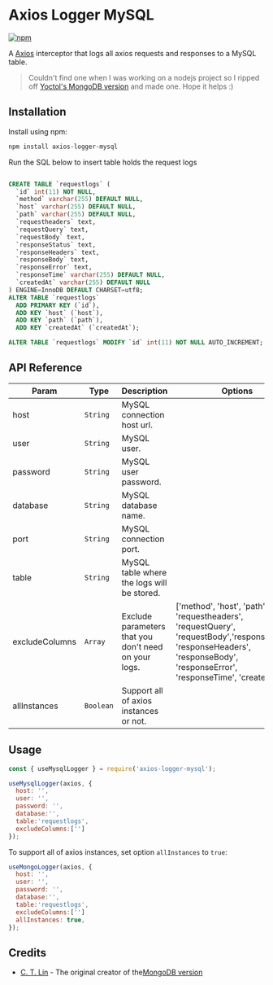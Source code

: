 # Axios Logger MySQL

[![npm](https://img.shields.io/npm/v/axios-logger-mysql.svg)](https://www.npmjs.com/package/axios-logger-mysql)

A [Axios](https://github.com/axios/axios) interceptor that logs all axios requests and responses to a MySQL table.

> Couldn't find one when I was working on a nodejs project so I ripped off [Yoctol's MongoDB version](https://github.com/Yoctol/axios-logger-mongo) and made one. Hope it helps :) 

## Installation

Install using npm:

```sh
npm install axios-logger-mysql
```

Run the SQL below to insert table holds the request logs
```sql 

CREATE TABLE `requestlogs` (
  `id` int(11) NOT NULL,
  `method` varchar(255) DEFAULT NULL,
  `host` varchar(255) DEFAULT NULL,
  `path` varchar(255) DEFAULT NULL,
  `requestheaders` text,
  `requestQuery` text,
  `requestBody` text,
  `responseStatus` text,
  `responseHeaders` text,
  `responseBody` text,
  `responseError` text,
  `responseTime` varchar(255) DEFAULT NULL,
  `createdAt` varchar(255) DEFAULT NULL
) ENGINE=InnoDB DEFAULT CHARSET=utf8;
ALTER TABLE `requestlogs`
  ADD PRIMARY KEY (`id`),
  ADD KEY `host` (`host`),
  ADD KEY `path` (`path`),
  ADD KEY `createdAt` (`createdAt`);

ALTER TABLE `requestlogs` MODIFY `id` int(11) NOT NULL AUTO_INCREMENT;

  ```

## API Reference

| Param     | Type       |Description                                    |Options                                    |
| --------------------- | ---------- | -------------------------------------- | -------------------------------------- |
| host              | `String`   | MySQL connection host url.                    |
| user              | `String`   | MySQL user.                    |
| password              | `String`   | MySQL user password.                    |
| database              | `String`   | MySQL database name.                    |
| port              | `String`   | MySQL connection port.                    |
| table        | `String`   | MySQL table where the logs will be stored.                |
| excludeColumns        | `Array`   | Exclude parameters that you don't need on your logs.               |['method', 'host', 'path', 'requestheaders', 'requestQuery', 'requestBody','responseStatus', 'responseHeaders', 'responseBody', 'responseError', 'responseTime', 'createdAt',]|
| allInstances          | `Boolean`  | Support all of axios instances or not. |


## Usage

```js
const { useMysqlLogger } = require('axios-logger-mysql');

useMysqlLogger(axios, {
  host: '',
  user: '',
  password: '',
  database:'',
  table:'requestlogs',
  excludeColumns:['']
});
```

To support all of axios instances, set option `allInstances` to `true`:

```js
useMongoLogger(axios, {
  host: '',
  user: '',
  password: '',
  database:'',
  table:'requestlogs',
  excludeColumns:['']
  allInstances: true,
});
```

## Credits
* [C. T. Lin](https://github.com/chentsulin) - The original creator of the[MongoDB version](https://github.com/Yoctol/axios-logger-mongo)
